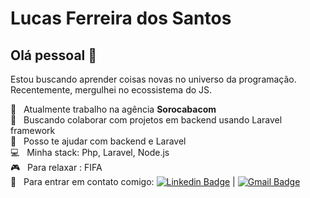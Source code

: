 # Lucas Ferreira dos Santos

## Olá pessoal 👋

Estou buscando aprender coisas novas no universo da programação. Recentemente, mergulhei no ecossistema do JS.

 :checkered_flag:  &nbsp; Atualmente  trabalho na agência **Sorocabacom**
 <br/> :blue_heart: &nbsp; Buscando colaborar com projetos em backend usando Laravel framework
 <br/> :facepunch: &nbsp; Posso te ajudar com backend e Laravel 
 <br/> :computer: &nbsp; Minha stack: Php, Laravel, Node.js
 <br/> 🎮  &nbsp; Para relaxar : FIFA
 <br/> :email: &nbsp; Para entrar em contato comigo: [![Linkedin Badge](https://img.shields.io/badge/-LucasFerreira-blue?style=flat-square&logo=Linkedin&logoColor=white&link=https://www.linkedin.com/in/lucas-ferreira-aab607134/)](https://www.linkedin.com/in/lucas-ferreira-aab607134/) 
| 
[![Gmail Badge](https://img.shields.io/badge/-lucas46em@gmail.com-c14438?style=flat-square&logo=Gmail&logoColor=white&link=mailto:lucas46em@gmail.com)](mailto:lucas46em@gmail.com)
